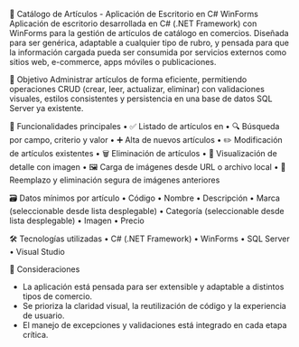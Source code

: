🛒 Catálogo de Artículos - Aplicación de Escritorio en C# WinForms
Aplicación de escritorio desarrollada en C# (.NET Framework) con WinForms para la gestión de artículos de catálogo en comercios. Diseñada para ser genérica, adaptable a cualquier tipo de rubro, y pensada para que la información cargada pueda ser consumida por servicios externos como sitios web, e-commerce, apps móviles o publicaciones.

📌 Objetivo
Administrar artículos de forma eficiente, permitiendo operaciones CRUD (crear, leer, actualizar, eliminar) con validaciones visuales, estilos consistentes y persistencia en una base de datos SQL Server ya existente.

🧩 Funcionalidades principales
• 	✅ Listado de artículos en 
• 	🔍 Búsqueda por campo, criterio y valor
• 	➕ Alta de nuevos artículos
• 	✏️ Modificación de artículos existentes
• 	🗑️ Eliminación de artículos
• 	🔎 Visualización de detalle con imagen
• 	🖼️ Carga de imágenes desde URL o archivo local
• 	🧹 Reemplazo y eliminación segura de imágenes anteriores

🗃️ Datos mínimos por artículo
• 	Código
• 	Nombre
• 	Descripción
• 	Marca (seleccionable desde lista desplegable)
• 	Categoría (seleccionable desde lista desplegable)
• 	Imagen
• 	Precio

🛠️ Tecnologías utilizadas
•   C# (.NET Framework)
•   WinForms
•   SQL Server
•   Visual Studio

📌 Consideraciones
- La aplicación está pensada para ser extensible y adaptable a distintos tipos de comercio.
- Se prioriza la claridad visual, la reutilización de código y la experiencia de usuario.
- El manejo de excepciones y validaciones está integrado en cada etapa crítica.


